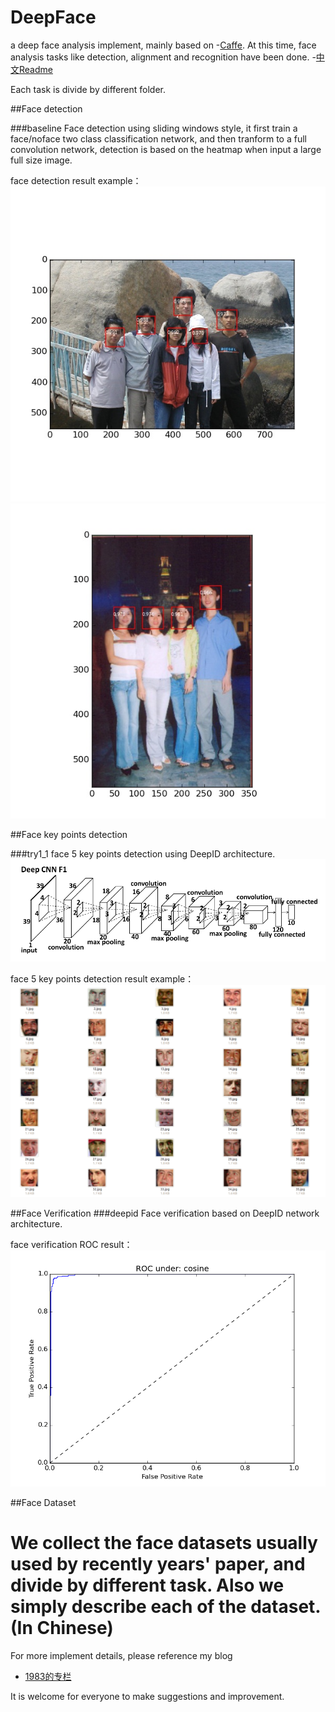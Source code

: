 # DeepFace
a deep face analysis implement, mainly based on -[Caffe](https://github.com/BVLC/caffe). At this time, face analysis tasks like detection, alignment and recognition have been done. -[中文Readme](https://github.com/RiweiChen/DeepFace/blob/master/README_ch.md)

Each task is divide by different folder.

##Face detection

###baseline
Face detection using sliding windows style, it first train a face/noface two class classification network, and then tranform to a full convolution network, detection is based on the heatmap when input a large full size image.

face detection result example：
![result1](FaceDetection/result/1.jpeg)
![result2](FaceDetection/result/2.jpeg)

  
##Face key points detection

###try1_1
face 5 key points detection using DeepID architecture.
![result1](FaceAlignment/figures/deepid.png)

face 5 key points detection result example：
![result1](FaceAlignment/result/1.png)

##Face Verification
###deepid
Face verification based on DeepID network architecture.

face verification ROC result：
![roc](FaceRecongnition/result/roc_cosine.png)


##Face Dataset

We collect the face datasets usually used by recently years' paper, and divide by different task. Also we  simply describe each of the dataset.(In Chinese)
======================================

For more implement details, please reference my blog
- [1983的专栏](http://blog.csdn.net/chenriwei2)

It is welcome for everyone to make suggestions and improvement.
